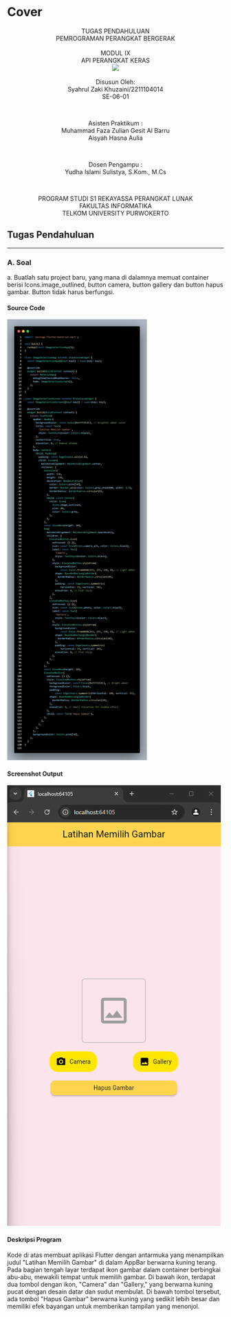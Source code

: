 # Cover 
<div align="center">
TUGAS PENDAHULUAN <br>
PEMROGRAMAN PERANGKAT BERGERAK <br>
<br>
MODUL IX <br>
API PERANGKAT KERAS <br>

<img src="https://lac.telkomuniversity.ac.id/wp-content/uploads/2021/01/cropped-1200px-Telkom_University_Logo.svg-270x270.png" width="250px">

<br>

Disusun Oleh: <br>
Syahrul Zaki Khuzaini/2211104014 <br>
SE-06-01 <br>

<br>

Asisten Praktikum : <br>
Muhammad Faza Zulian Gesit Al Barru <br>
Aisyah Hasna Aulia <br>

<br>

Dosen Pengampu : <br>
Yudha Islami Sulistya, S.Kom., M.Cs <br>

<br>

PROGRAM STUDI S1 REKAYASSA PERANGKAT LUNAK <br>
FAKULTAS INFORMATIKA <br> 
TELKOM UNIVERSITY PURWOKERTO <br>

</div>

## Tugas Pendahuluan
---

### A. Soal <br>
a. Buatlah satu project baru, yang mana di dalamnya memuat container berisi
Icons.image_outlined, button camera, button gallery dan button hapus gambar.
Button tidak harus berfungsi.
<br>

#### Source Code <br>
   
![image](img/code.png)
<br>

#### Screenshot Output<br>

![image](img/output.png)
<br>

#### Deskripsi Program <br>

Kode di atas membuat aplikasi Flutter dengan antarmuka yang menampilkan judul "Latihan Memilih Gambar" di dalam AppBar berwarna kuning terang. Pada bagian tengah layar terdapat ikon gambar dalam container berbingkai abu-abu, mewakili tempat untuk memilih gambar. Di bawah ikon, terdapat dua tombol dengan ikon, "Camera" dan "Gallery," yang berwarna kuning pucat dengan desain datar dan sudut membulat. Di bawah tombol tersebut, ada tombol "Hapus Gambar" berwarna kuning yang sedikit lebih besar dan memiliki efek bayangan untuk memberikan tampilan yang menonjol.